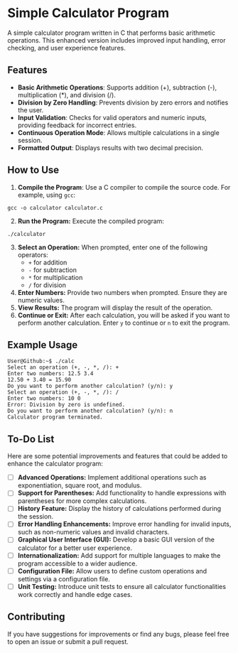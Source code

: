 # Simple Calculator Program

A simple calculator program written in C that performs basic arithmetic operations. This enhanced version includes improved input handling, error checking, and user experience features.

## Features

- **Basic Arithmetic Operations**: Supports addition (+), subtraction (-), multiplication (*), and division (/).
- **Division by Zero Handling**: Prevents division by zero errors and notifies the user.
- **Input Validation**: Checks for valid operators and numeric inputs, providing feedback for incorrect entries.
- **Continuous Operation Mode**: Allows multiple calculations in a single session.
- **Formatted Output**: Displays results with two decimal precision.

## How to Use

1. **Compile the Program**: Use a C compiler to compile the source code. For example, using `gcc`:
```console
gcc -o calculator calculator.c
```
2. **Run the Program:** Execute the compiled program:
```console
./calculator
```
3. **Select an Operation:** When prompted, enter one of the following operators:
    - `+` for addition
    - `-` for subtraction
    - `*` for multiplication
    - `/` for division
4. **Enter Numbers:** Provide two numbers when prompted. Ensure they are numeric values.
5. **View Results:** The program will display the result of the operation.
6. **Continue or Exit:** After each calculation, you will be asked if you want to perform another calculation. Enter `y` to continue or `n` to exit the program.

## Example Usage
```console
User@Github:~$ ./calc 
Select an operation (+, -, *, /): +
Enter two numbers: 12.5 3.4
12.50 + 3.40 = 15.90
Do you want to perform another calculation? (y/n): y
Select an operation (+, -, *, /): /
Enter two numbers: 10 0
Error: Division by zero is undefined.
Do you want to perform another calculation? (y/n): n
Calculator program terminated.
```

## To-Do List
Here are some potential improvements and features that could be added to enhance the calculator program:

- [ ] **Advanced Operations:** Implement additional operations such as exponentiation, square root, and modulus.
- [ ] **Support for Parentheses:** Add functionality to handle expressions with parentheses for more complex calculations.
- [ ] **History Feature:** Display the history of calculations performed during the session.
- [ ] **Error Handling Enhancements:** Improve error handling for invalid inputs, such as non-numeric values and invalid characters.
- [ ] **Graphical User Interface (GUI):** Develop a basic GUI version of the calculator for a better user experience.
- [ ] **Internationalization:** Add support for multiple languages to make the program accessible to a wider audience.
- [ ] **Configuration File:** Allow users to define custom operations and settings via a configuration file.
- [ ] **Unit Testing:** Introduce unit tests to ensure all calculator functionalities work correctly and handle edge cases.
## Contributing
If you have suggestions for improvements or find any bugs, please feel free to open an issue or submit a pull request.

